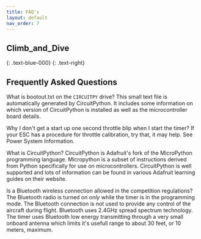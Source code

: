 ```yaml
---
title: FAQ's
layout: default
nav_order: 7
---
```


## **Climb_and_Dive** ##
{: .text-blue-000}
{: .text-right}

## Frequently Asked Questions ##

What is bootout.txt on the `CIRCUITPY` drive?  This small text file is automatically generated by CircuitPython.  It includes some information on which version of CircuitPython is installed as well as the microcontroller board details.

Why I don't get a start up one second throttle blip when I start the timer?  If your ESC has a procedure for throttle calibration, try that, it may help.  See Power System Information.

What is CircuitPython?  CircuitPython is Adafruit's fork of the MicroPython programming language.  Micropython is a subset of instructions derived from  Python specifically for use on microcontrollers.  CircuitPython is well supported and lots of information can be found in various Adafruit learning guides on their website.

Is a Bluetooth wireless connection allowed in the competition regulations?  The Bluetooth radio is turned on *only* while the timer is in the programming mode.  The Bluetooth connection is not used to provide any control of the aircraft during flight.  Bluetooth uses 2.4GHz spread spectrum technology.  The timer uses Bluetooth low energy transmitting through a very small onboard antenna which limits it's usefull range to about 30 feet, or 10 meters, maximum.
